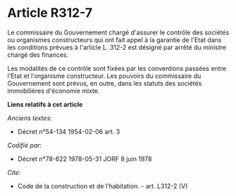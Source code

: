 # Article R312-7

Le commissaire du Gouvernement chargé d'assurer le contrôle des sociétés ou organismes constructeurs qui ont fait appel à la
garantie de l'Etat dans les conditions prévues à l'article L. 312-2 est désigné par arrêté du ministre chargé des finances. 

Les modalités de ce contrôle sont fixées par les conventions passées entre l'Etat et l'organisme constructeur. Les pouvoirs
du commissaire du Gouvernement sont prévus, en outre, dans les statuts des sociétés immobilières d'économie mixte.

**Liens relatifs à cet article**

_Anciens textes_:

  - Décret n°54-134 1954-02-06 art. 3

_Codifié par_:

  - Décret n°78-622 1978-05-31 JORF 8 juin 1978

_Cite_:

  - Code de la construction et de l'habitation. - art. L312-2 (V)
